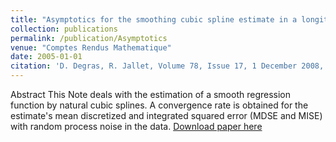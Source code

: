 ```yaml
---
title: "Asymptotics for the smoothing cubic spline estimate in a longitudinal regression model with random process noise"
collection: publications
permalink: /publication/Asymptotics
venue: "Comptes Rendus Mathematique"
date: 2005-01-01
citation: 'D. Degras, R. Jallet, Volume 78, Issue 17, 1 December 2008, Pages 2976-2980.'
---
```


Abstract
This Note deals with the estimation of a smooth regression function by natural cubic splines. A convergence rate is obtained for the estimate's mean discretized and integrated squared error (MDSE and MISE) with random process noise in the data. 
[Download paper here](https://www.sciencedirect.com/science/article/pii/S1631073X05001494)
